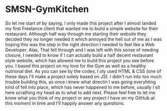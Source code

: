 # SMSN-GymKitchen
So let me start of by saying, I only made this project after I almost landed my first Freelance client that wanted me to build a simple website for their restaurant. 
Although half way through me starting their website they decided they no longer needed it which annoyed the hell out of me as I was hoping this was the step in the right direction I needed to feel like a Web Developer.
Alas, That fell through and I was left with this sense of needing closure, I needed to know if I can actually build a half decent restaurant style website, which has allowed me to build this project you see before you.
I based this project on my love for the Gym as well as a healthy nutrional diet.
As you can see by the codes, I oly used HTML & CSS (one of these days I'll make a project solely based on JS).
I didn't run into too much trouble building this, as once i knew what directin I was going everyhting kind of fell into place, which has never happened to me before, usually I sit here scrathing my head as to what to add next.
Please feel free to let me know what you think of my project or any project I have on my GitHub at this moment in time and I'll happily answer any questions.
